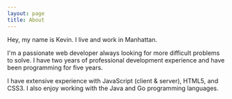```yaml
---
layout: page
title: About
---
```


Hey, my name is Kevin. I live and work in Manhattan.

I'm a passionate web developer always looking for more difficult problems to solve. I have two years of professional development experience and have been programming for five years.

I have extensive experience with JavaScript (client & server), HTML5, and CSS3. I also enjoy working with the Java and Go programming languages.
